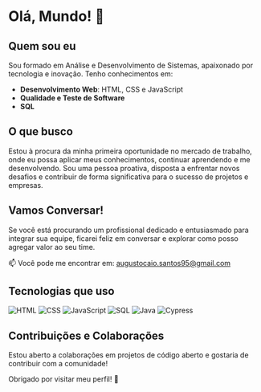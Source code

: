 # Olá, Mundo! 👋

## Quem sou eu

Sou formado em Análise e Desenvolvimento de Sistemas, apaixonado por tecnologia e inovação. Tenho conhecimentos em:

- **Desenvolvimento Web**: HTML, CSS e JavaScript
- **Qualidade e Teste de Software**
- **SQL**

## O que busco

Estou à procura da minha primeira oportunidade no mercado de trabalho, onde eu possa aplicar meus conhecimentos, continuar aprendendo e me desenvolvendo. Sou uma pessoa proativa, disposta a enfrentar novos desafios e contribuir de forma significativa para o sucesso de projetos e empresas.

## Vamos Conversar!

Se você está procurando um profissional dedicado e entusiasmado para integrar sua equipe, ficarei feliz em conversar e explorar como posso agregar valor ao seu time.

📫 Você pode me encontrar em: [augustocaio.santos95@gmail.com](augustocaio.santos95@gmail.com)


## Tecnologias que uso

![HTML](https://img.shields.io/badge/HTML5-E34F26?style=flat-square&logo=html5&logoColor=white)
![CSS](https://img.shields.io/badge/CSS3-1572B6?style=flat-square&logo=css3&logoColor=white)
![JavaScript](https://img.shields.io/badge/JavaScript-F7DF1E?style=flat-square&logo=javascript&logoColor=black)
![SQL](https://img.shields.io/badge/SQL-003B57?style=flat-square&logo=postgresql&logoColor=white)
![Java](https://img.shields.io/badge/Java-007396?style=flat-square&logo=java&logoColor=white)
![Cypress](https://img.shields.io/badge/Cypress-17202C?style=flat-square&logo=cypress&logoColor=white)

## Contribuições e Colaborações

Estou aberto a colaborações em projetos de código aberto e gostaria de contribuir com a comunidade!

Obrigado por visitar meu perfil! 🚀
